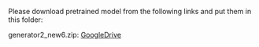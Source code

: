 Please download pretrained model from the following links and put them in this folder:

generator2_new6.zip: [GoogleDrive](https://drive.google.com/file/d/1PWZb0d8QbmEAuYtJunQ9Z30VPgdU6rdd/view?usp=sharing)

